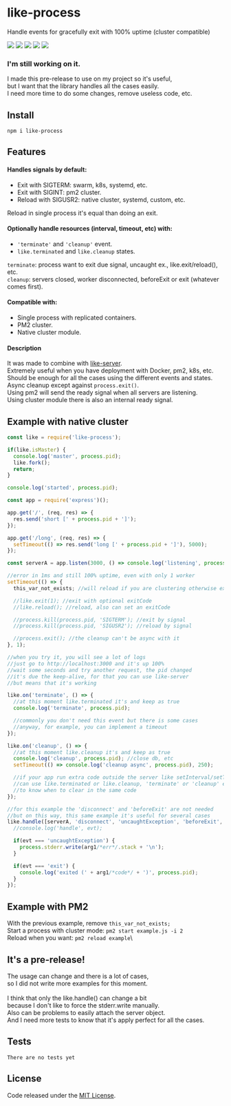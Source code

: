 # like-process

Handle events for gracefully exit with 100% uptime (cluster compatible)

![](https://img.shields.io/npm/v/like-process.svg) [![](https://img.shields.io/maintenance/yes/2019.svg?style=flat-square)](https://github.com/LuKks/like-process) ![](https://img.shields.io/github/size/lukks/like-process/index.js.svg) ![](https://img.shields.io/npm/dt/like-process.svg) ![](https://img.shields.io/github/license/LuKks/like-process.svg)

### I'm still working on it.

I made this pre-release to use on my project so it's useful,\
but I want that the library handles all the cases easily.\
I need more time to do some changes, remove useless code, etc.

## Install
```
npm i like-process
```

## Features
#### Handles signals by default:
- Exit with SIGTERM: swarm, k8s, systemd, etc.
- Exit with SIGINT: pm2 cluster.
- Reload with SIGUSR2: native cluster, systemd, custom, etc.

Reload in single process it's equal than doing an exit.

#### Optionally handle resources (interval, timeout, etc) with:
- `'terminate'` and `'cleanup'` event.
- `like.terminated` and `like.cleanup` states.

`terminate`: process want to exit due signal, uncaught ex., like.exit/reload(), etc.\
`cleanup`: servers closed, worker disconnected, beforeExit or exit (whatever comes first).

#### Compatible with:
- Single process with replicated containers.
- PM2 cluster.
- Native cluster module.

#### Description
It was made to combine with [like-server](https://www.npmjs.com/like-server).\
Extremely useful when you have deployment with Docker, pm2, k8s, etc.\
Should be enough for all the cases using the different events and states.\
Async cleanup except against `process.exit()`.\
Using pm2 will send the ready signal when all servers are listening.\
Using cluster module there is also an internal ready signal.

## Example with native cluster
```javascript
const like = require('like-process');

if(like.isMaster) {
  console.log('master', process.pid);
  like.fork();
  return;
}

console.log('started', process.pid);

const app = require('express')();

app.get('/', (req, res) => {
  res.send('short [' + process.pid + ']');
});

app.get('/long', (req, res) => {
  setTimeout(() => res.send('long [' + process.pid + ']'), 5000);
});

const serverA = app.listen(3000, () => console.log('listening', process.pid));

//error in 1ms and still 100% uptime, even with only 1 worker
setTimeout(() => {
  this_var_not_exists; //will reload if you are clustering otherwise exit

  //like.exit(1); //exit with optional exitCode
  //like.reload(); //reload, also can set an exitCode

  //process.kill(process.pid, 'SIGTERM'); //exit by signal
  //process.kill(process.pid, 'SIGUSR2'); //reload by signal

  //process.exit(); //the cleanup can't be async with it
}, 1);

//when you try it, you will see a lot of logs
//just go to http://localhost:3000 and it's up 100%
//wait some seconds and try another request, the pid changed
//it's due the keep-alive, for that you can use like-server
//but means that it's working

like.on('terminate', () => {
  //at this moment like.terminated it's and keep as true
  console.log('terminate', process.pid);

  //commonly you don't need this event but there is some cases
  //anyway, for example, you can implement a timeout
});

like.on('cleanup', () => {
  //at this moment like.cleanup it's and keep as true
  console.log('cleanup', process.pid); //close db, etc
  setTimeout(() => console.log('cleanup async', process.pid), 250);

  //if your app run extra code outside the server like setInterval/setTimeout
  //can use like.terminated or like.cleanup, 'terminate' or 'cleanup' event
  //to know when to clear in the same code
});

//for this example the 'disconnect' and 'beforeExit' are not needed
//but on this way, this same example it's useful for several cases
like.handle([serverA, 'disconnect', 'uncaughtException', 'beforeExit', 'exit'], (evt, arg1) => {
  //console.log('handle', evt);

  if(evt === 'uncaughtException') {
    process.stderr.write(arg1/*err*/.stack + '\n');
  }

  if(evt === 'exit') {
    console.log('exited (' + arg1/*code*/ + ')', process.pid);
  }
});
```

## Example with PM2
With the previous example, remove `this_var_not_exists;`\
Start a process with cluster mode: `pm2 start example.js -i 2`\
Reload when you want: `pm2 reload example`\

## It's a pre-release!
The usage can change and there is a lot of cases,\
so I did not write more examples for this moment.\
\
I think that only the like.handle() can change a bit\
because I don't like to force the stderr.write manually.\
Also can be problems to easily attach the server object.\
And I need more tests to know that it's apply perfect for all the cases.

## Tests
```
There are no tests yet
```

## License
Code released under the [MIT License](https://github.com/LuKks/like-process/blob/master/LICENSE).
